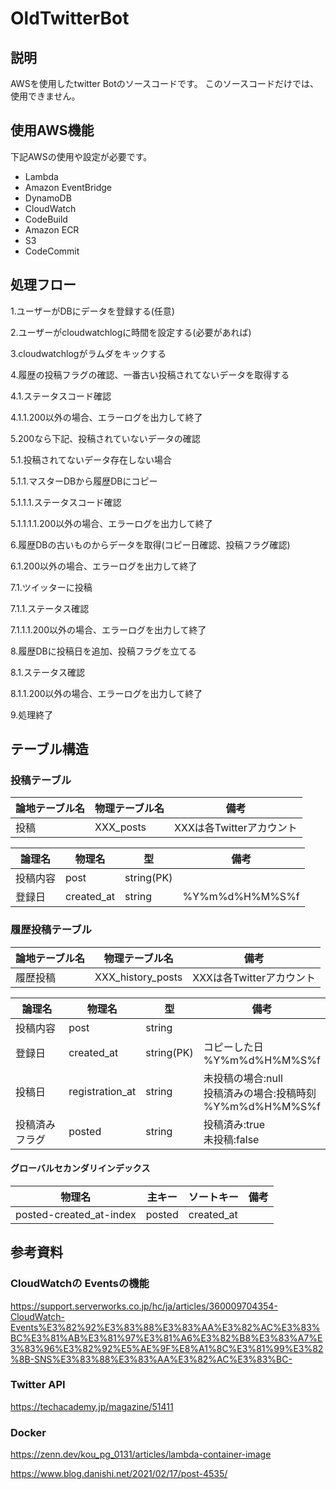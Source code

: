 # OldTwitterBot
## 説明
AWSを使用したtwitter Botのソースコードです。
このソースコードだけでは、使用できません。

## 使用AWS機能
下記AWSの使用や設定が必要です。
* Lambda
* Amazon EventBridge
* DynamoDB
* CloudWatch
* CodeBuild
* Amazon ECR
* S3
* CodeCommit

## 処理フロー

1.ユーザーがDBにデータを登録する(任意)	

2.ユーザーがcloudwatchlogに時間を設定する(必要があれば)

3.cloudwatchlogがラムダをキックする

4.履歴の投稿フラグの確認、一番古い投稿されてないデータを取得する

4.1.ステータスコード確認

4.1.1.200以外の場合、エラーログを出力して終了	

5.200なら下記、投稿されていないデータの確認	

5.1.投稿されてないデータ存在しない場合

5.1.1.マスターDBから履歴DBにコピー	

5.1.1.1.ステータスコード確認		

5.1.1.1.1.200以外の場合、エラーログを出力して終了	

6.履歴DBの古いものからデータを取得(コピー日確認、投稿フラグ確認)		

6.1.200以外の場合、エラーログを出力して終了			

7.1.ツイッターに投稿					

7.1.1.ステータス確認				

7.1.1.1.200以外の場合、エラーログを出力して終了			

8.履歴DBに投稿日を追加、投稿フラグを立てる			

8.1.ステータス確認				

8.1.1.200以外の場合、エラーログを出力して終了		

9.処理終了					

## テーブル構造

### 投稿テーブル
|論地テーブル名|物理テーブル名|備考|
|--|--|--|
|投稿|XXX_posts|XXXは各Twitterアカウント|

|論理名|物理名|型|備考|
|--|--|--|--|
|投稿内容|post|string(PK)||
|登録日|created_at|string|%Y%m%d%H%M%S%f|

### 履歴投稿テーブル
|論地テーブル名|物理テーブル名|備考|
|--|--|--|
|履歴投稿|XXX_history_posts|XXXは各Twitterアカウント|

|論理名|物理名|型|備考|
|--|--|--|--|
|投稿内容|post|string||
|登録日|created_at|string(PK)|コピーした日 </br>%Y%m%d%H%M%S%f|
|投稿日|registration_at|string|未投稿の場合:null</br>投稿済みの場合:投稿時刻</br>%Y%m%d%H%M%S%f|
|投稿済みフラグ|posted|string|投稿済み:true</br>未投稿:false|

#### グローバルセカンダリインデックス 
|物理名	|主キー	|ソートキー	|備考|
|--|--|--|--|
|posted-created_at-index|	posted	|created_at| |

## 参考資料

### CloudWatchの Eventsの機能

https://support.serverworks.co.jp/hc/ja/articles/360009704354-CloudWatch-Events%E3%82%92%E3%83%88%E3%83%AA%E3%82%AC%E3%83%BC%E3%81%AB%E3%81%97%E3%81%A6%E3%82%B8%E3%83%A7%E3%83%96%E3%82%92%E5%AE%9F%E8%A1%8C%E3%81%99%E3%82%8B-SNS%E3%83%88%E3%83%AA%E3%82%AC%E3%83%BC-
	
### Twitter API
https://techacademy.jp/magazine/51411
	
### Docker

https://zenn.dev/kou_pg_0131/articles/lambda-container-image

https://www.blog.danishi.net/2021/02/17/post-4535/





